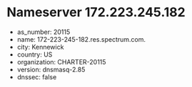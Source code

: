 # Nameserver 172.223.245.182

* as_number: 20115
* name: 172-223-245-182.res.spectrum.com.
* city: Kennewick
* country: US
* organization: CHARTER-20115
* version: dnsmasq-2.85
* dnssec: false
